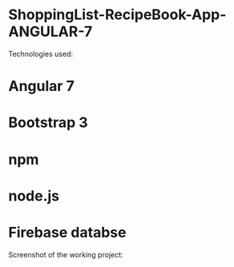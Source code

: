 # ShoppingList-RecipeBook-App-ANGULAR-7

Technologies used:

# Angular 7
# Bootstrap 3
# npm
# node.js 
# Firebase databse 

Screenshot of the working project: 
